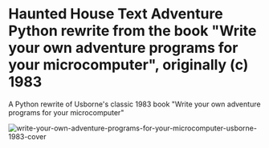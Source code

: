 # Haunted House Text Adventure Python rewrite from the book "Write your own adventure programs for your microcomputer", originally (c) 1983
A Python rewrite of Usborne's classic 1983 book "Write your own adventure programs for your microcomputer"

![write-your-own-adventure-programs-for-your-microcomputer-usborne-1983-cover](https://github.com/user-attachments/assets/a2c5e8a1-0fdc-4723-a528-d9b9c769278b)
